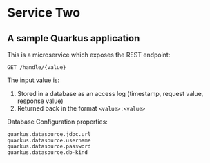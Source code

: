 # Service Two

## A sample Quarkus application

This is a microservice which exposes the REST endpoint:

`GET /handle/{value}`

The input value is:

1. Stored in a database as an access log (timestamp, request value, response value)
2. Returned back in the format `<value>:<value>`

Database Configuration properties:

`quarkus.datasource.jdbc.url`  
`quarkus.datasource.username`  
`quarkus.datasource.password`  
`quarkus.datasource.db-kind`  
